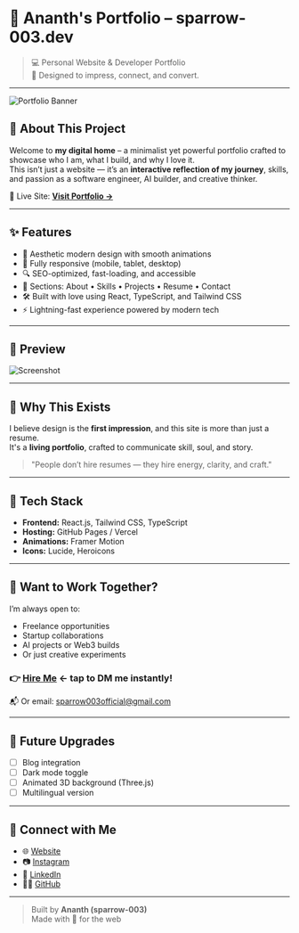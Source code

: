 # 🚀 Ananth's Portfolio – sparrow-003.dev

> 💻 Personal Website & Developer Portfolio  
> 🎨 Designed to impress, connect, and convert.

---

![Portfolio Banner](https://your-image-link-if-any)

## 🧠 About This Project

Welcome to **my digital home** – a minimalist yet powerful portfolio crafted to showcase who I am, what I build, and why I love it.  
This isn’t just a website — it’s an **interactive reflection of my journey**, skills, and passion as a software engineer, AI builder, and creative thinker.

🔗 Live Site: [**Visit Portfolio →**](https://sparrow-003.github.io/Ananthportfolio)

---

## ✨ Features

- 🎯 Aesthetic modern design with smooth animations  
- 📱 Fully responsive (mobile, tablet, desktop)  
- 🔍 SEO-optimized, fast-loading, and accessible  
- 🧠 Sections: About • Skills • Projects • Resume • Contact  
- 🛠 Built with love using React, TypeScript, and Tailwind CSS  
- ⚡ Lightning-fast experience powered by modern tech

---

## 📸 Preview

![Screenshot](https://your-screenshot-image-link)

---

## 📌 Why This Exists

I believe design is the **first impression**, and this site is more than just a resume.  
It's a **living portfolio**, crafted to communicate skill, soul, and story.

> "People don’t hire resumes — they hire energy, clarity, and craft."

---

## 🧩 Tech Stack

- **Frontend:** React.js, Tailwind CSS, TypeScript  
- **Hosting:** GitHub Pages / Vercel  
- **Animations:** Framer Motion  
- **Icons:** Lucide, Heroicons

---

## 💼 Want to Work Together?

I’m always open to:
- Freelance opportunities  
- Startup collaborations  
- AI projects or Web3 builds  
- Or just creative experiments

### 👉 [**Hire Me**](https://wa.me/919876543210?text=Hi%20Ananth!%20I%20saw%20your%20portfolio%20and%20would%20love%20to%20hire%20you%20for%20a%20project.) ← tap to DM me instantly!

📬 Or email: sparrow003official@gmail.com

---

## 🧠 Future Upgrades

- [ ] Blog integration  
- [ ] Dark mode toggle  
- [ ] Animated 3D background (Three.js)  
- [ ] Multilingual version

---

## 🤝 Connect with Me

- 🌐 [Website](https://sparrow-003.github.io/Ananthportfolio)  
- 📷 [Instagram](https://instagram.com/yourprofile)  
- 💼 [LinkedIn](https://linkedin.com/in/yourprofile)  
- 🧑‍💻 [GitHub](https://github.com/sparrow-003)

---

> Built by **Ananth (sparrow-003)**  
> Made with 🖤 for the web

